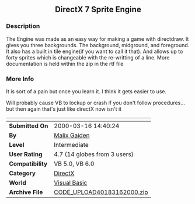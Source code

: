 ﻿<div align="center">

## DirectX 7 Sprite Engine


</div>

### Description

The Engine was made as an easy way for making a game with directdraw. It gives you three backgrounds. The background, midground, and foreground. It also has a built in tile engine(if you want to call it that). And allows up to forty sprites which is changeable with the re-writting of a line. More documentation is held within the zip in the rtf file
 
### More Info
 
It is sort of a pain but once you learn it. I think it gets easier to use.

Will probably cause VB to lockup or crash if you don't follow procedures... but then again that's just like directX now isn't it


<span>             |<span>
---                |---
**Submitted On**   |2000-03-16 14:40:24
**By**             |[Malix Gaiden](https://github.com/Planet-Source-Code/PSCIndex/blob/master/ByAuthor/malix-gaiden.md)
**Level**          |Intermediate
**User Rating**    |4.7 (14 globes from 3 users)
**Compatibility**  |VB 5\.0, VB 6\.0
**Category**       |[DirectX](https://github.com/Planet-Source-Code/PSCIndex/blob/master/ByCategory/directx__1-44.md)
**World**          |[Visual Basic](https://github.com/Planet-Source-Code/PSCIndex/blob/master/ByWorld/visual-basic.md)
**Archive File**   |[CODE\_UPLOAD40183162000\.zip](https://github.com/Planet-Source-Code/malix-gaiden-directx-7-sprite-engine__1-6634/archive/master.zip)








